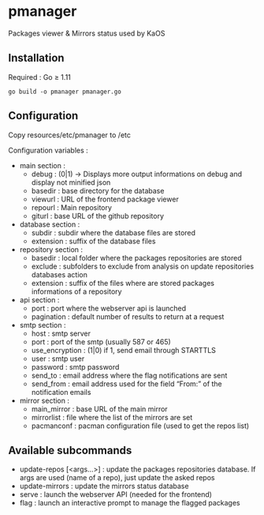 # pmanager
Packages viewer &amp; Mirrors status used by KaOS

## Installation

Required : Go ≥ 1.11

`go build -o pmanager pmanager.go`

## Configuration

Copy resources/etc/pmanager to /etc

Configuration variables :

* main section :
    - debug : (0|1) → Displays more output informations on debug and display not minified json
    - basedir : base directory for the database
    - viewurl : URL of the frontend package viewer
    - repourl : Main repository
    - giturl : base URL of the github repository
* database section :
    - subdir : subdir where the database files are stored
    - extension : suffix of the database files
* repository section :
    - basedir : local folder where the packages repositories are stored
    - exclude : subfolders to exclude from analysis on update repositories databases action
    - extension : suffix of the files where are stored packages informations of a repository
* api section :
    - port : port where the webserver api is launched
    - pagination : default number of results to return at a request
* smtp section :
    - host : smtp server
    - port : port of the smtp (usually 587 or 465)
    - use_encryption : (1|0) if 1, send email through STARTTLS
    - user : smtp user
    - password : smtp password
    - send_to : email address where the flag notifications are sent
    - send_from : email address used for the field “From:” of the notification emails
* mirror section :
    - main_mirror : base URL of the main mirror
    - mirrorlist : file where the list of the mirrors are set
    - pacmanconf : pacman configuration file (used to get the repos list)

## Available subcommands

* update-repos [<args…>] : update the packages repositories database. If args are used (name of a repo), just update the asked repos
* update-mirrors : update the mirrors status database
* serve : launch the webserver API (needed for the frontend)
* flag : launch an interactive prompt to manage the flagged packages
